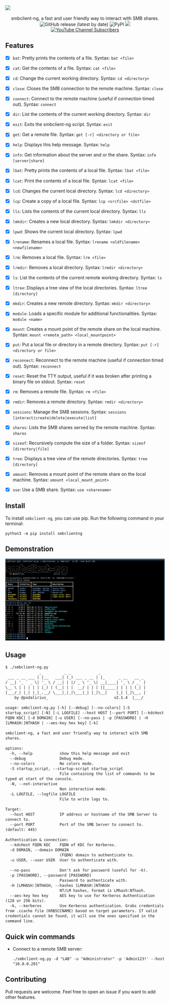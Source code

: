 ![](./.github/banner.png)

<p align="center">
    smbclient-ng, a fast and user friendly way to interact with SMB shares.
    <br>
    <img alt="GitHub release (latest by date)" src="https://img.shields.io/github/v/release/p0dalirius/smbclient-ng">
    <img alt="PyPI" src="https://img.shields.io/pypi/v/smbclientng">
    <a href="https://twitter.com/intent/follow?screen_name=podalirius_" title="Follow"><img src="https://img.shields.io/twitter/follow/podalirius_?label=Podalirius&style=social"></a>
    <a href="https://www.youtube.com/c/Podalirius_?sub_confirmation=1" title="Subscribe"><img alt="YouTube Channel Subscribers" src="https://img.shields.io/youtube/channel/subscribers/UCF_x5O7CSfr82AfNVTKOv_A?style=social"></a>
    <br>
</p>

## Features

- [x] `bat`: Pretty prints the contents of a file. Syntax: `bat <file>`
- [x] `cat`: Get the contents of a file. Syntax: `cat <file>`
- [x] `cd`: Change the current working directory. Syntax: `cd <directory>`
- [x] `close`: Closes the SMB connection to the remote machine. Syntax: `close`
- [x] `connect`: Connect to the remote machine (useful if connection timed out). Syntax: `connect`
- [x] `dir`: List the contents of the current working directory. Syntax: `dir`
- [x] `exit`: Exits the smbclient-ng script. Syntax: `exit`
- [x] `get`: Get a remote file. Syntax: `get [-r] <directory or file>`
- [x] `help`: Displays this help message. Syntax: `help`
- [x] `info`: Get information about the server and or the share. Syntax: `info [server|share]`
- [x] `lbat`: Pretty prints the contents of a local file. Syntax: `lbat <file>`
- [x] `lcat`: Print the contents of a local file. Syntax: `lcat <file>`
- [x] `lcd`: Changes the current local directory. Syntax: `lcd <directory>`
- [x] `lcp`: Create a copy of a local file. Syntax: `lcp <srcfile> <dstfile>`
- [x] `lls`: Lists the contents of the current local directory. Syntax: `lls`
- [x] `lmkdir`: Creates a new local directory. Syntax: `lmkdir <directory>`
- [x] `lpwd`: Shows the current local directory. Syntax: `lpwd`
- [x] `lrename`: Renames a local file. Syntax: `lrename <oldfilename> <newfilename>`
- [x] `lrm`: Removes a local file. Syntax: `lrm <file>`
- [x] `lrmdir`: Removes a local directory. Syntax: `lrmdir <directory>`
- [x] `ls`: List the contents of the current remote working directory. Syntax: `ls`
- [x] `ltree`: Displays a tree view of the local directories. Syntax: `ltree [directory]`
- [x] `mkdir`: Creates a new remote directory. Syntax: `mkdir <directory>`
- [x] `module`: Loads a specific module for additional functionalities. Syntax: `module <name>`
- [x] `mount`: Creates a mount point of the remote share on the local machine. Syntax: `mount <remote_path> <local_mountpoint>`
- [x] `put`: Put a local file or directory in a remote directory. Syntax: `put [-r] <directory or file>`
- [x] `reconnect`: Reconnect to the remote machine (useful if connection timed out). Syntax: `reconnect`
- [x] `reset`: Reset the TTY output, useful if it was broken after printing a binary file on stdout. Syntax: `reset`
- [x] `rm`: Removes a remote file. Syntax: `rm <file>`
- [x] `rmdir`: Removes a remote directory. Syntax: `rmdir <directory>`
- [x] `sessions`: Manage the SMB sessions. Syntax: `sessions [interact|create|delete|execute|list]`
- [x] `shares`: Lists the SMB shares served by the remote machine. Syntax: `shares`
- [x] `sizeof`: Recursively compute the size of a folder. Syntax: `sizeof [directory|file]`
- [x] `tree`: Displays a tree view of the remote directories. Syntax: `tree [directory]`
- [x] `umount`: Removes a mount point of the remote share on the local machine. Syntax: `umount <local_mount_point>`
- [x] `use`: Use a SMB share. Syntax: `use <sharename>`


## Install

To install `smbclient-ng`, you can use pip. Run the following command in your terminal:

```
python3 -m pip install smbclientng
```


## Demonstration

![](./.github/example.png)


## Usage

```
$ ./smbclient-ng.py 
               _          _ _            _                    
 ___ _ __ ___ | |__   ___| (_) ___ _ __ | |_      _ __   __ _ 
/ __| '_ ` _ \| '_ \ / __| | |/ _ \ '_ \| __|____| '_ \ / _` |
\__ \ | | | | | |_) | (__| | |  __/ | | | ||_____| | | | (_| |
|___/_| |_| |_|_.__/ \___|_|_|\___|_| |_|\__|    |_| |_|\__, |
    by @podalirius_                             v2.1.4  |___/  
    
usage: smbclient-ng.py [-h] [--debug] [--no-colors] [-S startup_script] [-N] [-L LOGFILE] --host HOST [--port PORT] [--kdcHost FQDN KDC] [-d DOMAIN] [-u USER] [--no-pass | -p [PASSWORD] | -H [LMHASH:]NTHASH | --aes-key hex key] [-k]

smbclient-ng, a fast and user friendly way to interact with SMB shares.

options:
  -h, --help            show this help message and exit
  --debug               Debug mode.
  --no-colors           No colors mode.
  -S startup_script, --startup-script startup_script
                        File containing the list of commands to be typed at start of the console.
  -N, --not-interactive
                        Non interactive mode.
  -L LOGFILE, --logfile LOGFILE
                        File to write logs to.

Target:
  --host HOST           IP address or hostname of the SMB Server to connect to.
  --port PORT           Port of the SMB Server to connect to. (default: 445)

Authentication & connection:
  --kdcHost FQDN KDC    FQDN of KDC for Kerberos.
  -d DOMAIN, --domain DOMAIN
                        (FQDN) domain to authenticate to.
  -u USER, --user USER  User to authenticate with.

  --no-pass             Don't ask for password (useful for -k).
  -p [PASSWORD], --password [PASSWORD]
                        Password to authenticate with.
  -H [LMHASH:]NTHASH, --hashes [LMHASH:]NTHASH
                        NT/LM hashes, format is LMhash:NThash.
  --aes-key hex key     AES key to use for Kerberos Authentication (128 or 256 bits).
  -k, --kerberos        Use Kerberos authentication. Grabs credentials from .ccache file (KRB5CCNAME) based on target parameters. If valid credentials cannot be found, it will use the ones specified in the command line.

```


## Quick win commands

 + Connect to a remote SMB server:
    ```
    ./smbclient-ng.py -d "LAB" -u "Administrator" -p 'Admin123!' --host "10.0.0.201"
    ```


## Contributing

Pull requests are welcome. Feel free to open an issue if you want to add other features.
